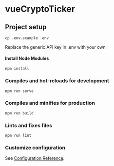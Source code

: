 # vueCryptoTicker

## Project setup
```
cp .env.example .env
```
Replace the generic API key in .env with your own

#### Install Node Modules

```
npm install
```

### Compiles and hot-reloads for development
```
npm run serve
```

### Compiles and minifies for production
```
npm run build
```

### Lints and fixes files
```
npm run lint
```

### Customize configuration
See [Configuration Reference](https://cli.vuejs.org/config/).
